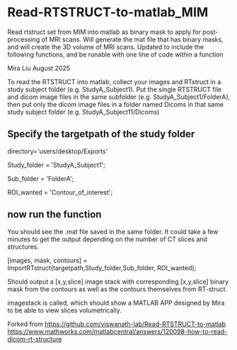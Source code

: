 # Read-RTSTRUCT-to-matlab_MIM

Read rtstruct set from MIM into matlab as binary mask to apply for post-processing of MRI scans. 
Will generate the mat file that has binary masks, and will create the 3D volume of MRI scans. 
Updated to include the following functions, and be runable with one line of code within a function

Mira Liu August 2025 



To read the RTSTRUCT into matlab, collect your images and RTstruct in a study subject folder (e.g. StudyA_Subject1). 
Put the single RTSTRUCT file and dicom image files in the same subfolder (e.g. StudyA_Subject1/FolderA), then put only the dicom image files in a folder named Dicoms in that same study subject folder (e.g. StudyA_Subject11/Dicoms)


## Specify the targetpath of the study folder

directory='users/desktop/Exports'

Study_folder = 'StudyA_Subject1';

Sub_folder = 'FolderA';

ROI_wanted = 'Contour_of_interest';


## now run the function

You should see the .mat file saved in the same folder. It could take a few minutes to get the output depending on the number of CT slices and structures.

[images, mask, contours] = ImportRTstruct(targetpath,Study_folder,Sub_folder, ROI_wanted);

Should output a [x,y,slice] image stack with corresponding [x,y,slice] binary mask from the contours as well as the contours themselves from RT-struct. 

imagestack is called, which should show a MATLAB APP designed by Mira to be able to view slices volumetrically. 



Forked from https://github.com/viswanath-lab/Read-RTSTRUCT-to-matlab 
https://www.mathworks.com/matlabcentral/answers/120098-how-to-read-dicom-rt-structure




